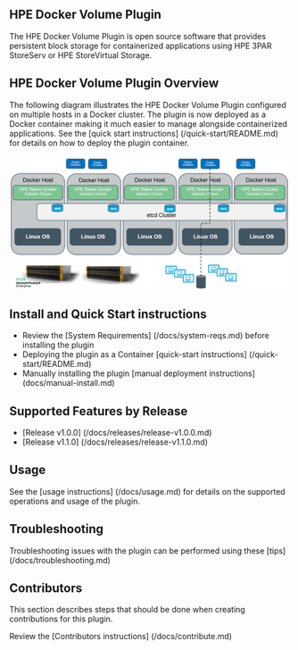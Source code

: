 ## HPE Docker Volume Plugin

The HPE Docker Volume Plugin is open source software that provides persistent block storage for containerized applications using HPE 3PAR StoreServ or HPE StoreVirtual Storage. 

## HPE Docker Volume Plugin Overview
The following diagram illustrates the HPE Docker Volume Plugin configured on multiple hosts in a Docker cluster. The plugin is now deployed as a Docker container making it much easier to manage alongside containerized applications. See the [quick start instructions] (/quick-start/README.md) for details on how to deploy the plugin container.


![HPE Docker Volume Plugin](/docs/img/HPE-DockerVolumePlugin-Overview.png "Storage Overview")

## Install and Quick Start instructions

  * Review the [System Requirements] (/docs/system-reqs.md) before installing the plugin
  * Deploying the plugin as a Container [quick-start instructions] (/quick-start/README.md)
  * Manually installing the plugin [manual deployment instructions] (docs/manual-install.md)


## Supported Features by Release

  * [Release v1.0.0] (/docs/releases/release-v1.0.0.md)
  * [Release v1.1.0] (/docs/releases/release-v1.1.0.md)

## Usage

See the [usage instructions] (/docs/usage.md) for details on the supported operations and usage of the plugin.

## Troubleshooting

Troubleshooting issues with the plugin can be performed using these [tips] (/docs/troubleshooting.md) 

## Contributors

This section describes steps that should be done when creating contributions for this plugin.

Review the [Contributors instructions] (/docs/contribute.md) 

